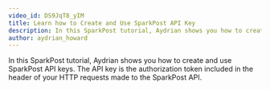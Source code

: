 ```yaml
---
video_id: DS9JqT8_yIM
title: Learn how to Create and Use SparkPost API Key
description: In this SparkPost tutorial, Aydrian shows you how to create and use SparkPost API keys.
author: aydrian_howard
---
```

In this SparkPost tutorial, Aydrian shows you how to create and use SparkPost API keys. The API key is the authorization token included in the header of your HTTP requests made to the SparkPost API.
